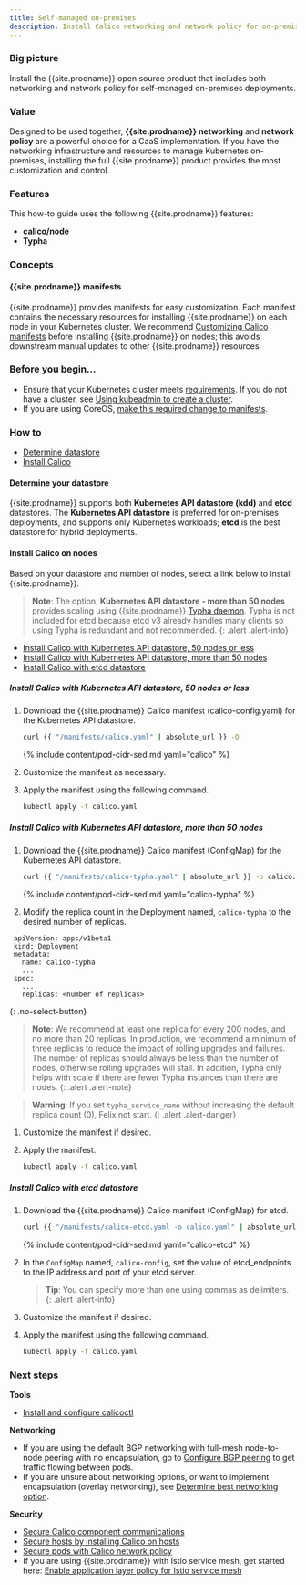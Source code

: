 ```yaml
---
title: Self-managed on-premises
description: Install Calico networking and network policy for on-premises deployments.
---
```


### Big picture

Install the {{site.prodname}} open source product that includes both networking and network policy for self-managed on-premises deployments.

### Value

Designed to be used together, **{{site.prodname}} networking** and **network policy** are a powerful choice for a CaaS implementation. If you have the networking infrastructure and resources to manage Kubernetes on-premises, installing the full {{site.prodname}} product provides the most customization and control.

### Features

This how-to guide uses the following {{site.prodname}} features:

- **calico/node**
- **Typha**

### Concepts

#### {{site.prodname}} manifests

{{site.prodname}} provides manifests for easy customization. Each manifest contains the necessary resources for installing {{site.prodname}} on each node in your Kubernetes cluster. We recommend [Customizing Calico manifests]({{site.url}}/getting-started/kubernetes/installation/config-options) before installing {{site.prodname}} on nodes; this avoids downstream manual updates to other {{site.prodname}} resources.

### Before you begin...

- Ensure that your Kubernetes cluster meets [requirements]({{site.url}}/getting-started/kubernetes/requirements).
  If you do not have a cluster, see [Using kubeadmin to create a cluster](http://kubernetes.io/docs/getting-started-guides/kubeadm/).
- If you are using CoreOS, [make this required change to manifests]({{site.url}}/reference/faq#are-the-calico-manifests-compatible-with-coreos).

### How to 

- [Determine datastore](#determine-your-datastore)
- [Install Calico](#install-calico-on-nodes)

#### Determine your datastore 

{{site.prodname}} supports both **Kubernetes API datastore (kdd)** and **etcd** datastores. The **Kubernetes API datastore** is preferred for on-premises deployments, and supports only Kubernetes workloads; **etcd** is the best datastore for hybrid deployments. 

#### Install Calico on nodes

Based on your datastore and number of nodes, select a link below to install {{site.prodname}}. 

>**Note**: The option, **Kubernetes API datastore - more than 50 nodes** provides scaling using {{site.prodname}} [Typha daemon](https://github.com/projectcalico/typha). Typha is not included for etcd because etcd v3 already handles many clients so using Typha is redundant and not recommended.
{: .alert .alert-info}

- [Install Calico with Kubernetes API datastore, 50 nodes or less](#install-calico-with-kubernetes-api-datastore-50-nodes-or-less)
- [Install Calico with Kubernetes API datastore, more than 50 nodes](#install-calico-with-Kubernetes-api-datastore-more-than-50-nodes)
- [Install Calico with etcd datastore](#install-calico-with-etcd-datastore)

##### Install Calico with Kubernetes API datastore, 50 nodes or less

1. Download the {{site.prodname}} Calico manifest (calico-config.yaml) for the Kubernetes API datastore.

   ```bash
   curl {{ "/manifests/calico.yaml" | absolute_url }} -O
   ```
   {% include content/pod-cidr-sed.md yaml="calico" %}

1. Customize the manifest as necessary. 
1. Apply the manifest using the following command.

   ```bash
   kubectl apply -f calico.yaml
   ```

##### Install Calico with Kubernetes API datastore, more than 50 nodes

1. Download the {{site.prodname}} Calico manifest (ConfigMap) for the Kubernetes API datastore.

   ```bash
   curl {{ "/manifests/calico-typha.yaml" | absolute_url }} -o calico.yaml
   ```
   {% include content/pod-cidr-sed.md yaml="calico-typha" %}

1. Modify the replica count in the Deployment named, `calico-typha` to the desired number of replicas.

  ```
   apiVersion: apps/v1beta1
   kind: Deployment
   metadata:
     name: calico-typha
     ...
   spec:
     ...
     replicas: <number of replicas>
   ```
   {: .no-select-button}

   >**Note**: We recommend at least one replica for every 200 nodes, and no more than 20 replicas. In production, we recommend a minimum of three replicas to reduce the impact of rolling upgrades and failures. The number of replicas should always be less than the number of nodes, otherwise rolling upgrades will stall. In addition, Typha only helps with scale if there are fewer Typha instances than there are nodes. {: .alert .alert-note}

   > **Warning**: If you set `typha_service_name` without increasing the default replica count (0), Felix not start.
   {: .alert .alert-danger}

1. Customize the manifest if desired.

1. Apply the manifest.

   ```bash
   kubectl apply -f calico.yaml
   ```
##### Install Calico with etcd datastore

1. Download the {{site.prodname}} Calico manifest (ConfigMap) for etcd.

   ```bash
   curl {{ "/manifests/calico-etcd.yaml -o calico.yaml" | absolute_url }}
   ```
   {% include content/pod-cidr-sed.md yaml="calico-etcd" %}
   
1. In the `ConfigMap` named, `calico-config`, set the value of etcd_endpoints to the IP address and port of your etcd server.

   > **Tip**: You can specify more than one using commas as delimiters.
   {: .alert .alert-info}

1. Customize the manifest if desired.
1. Apply the manifest using the following command.

   ```bash
   kubectl apply -f calico.yaml
   ```

### Next steps

**Tools**

- [Install and configure calicoctl]({{site.url}}/getting-started/calicoctl/install)

**Networking**

- If you are using the default BGP networking with full-mesh node-to-node peering with no encapsulation, go to [Configure BGP peering]({{site.url}}/networking/bgp) to get traffic flowing between pods.
- If you are unsure about networking options, or want to implement encapsulation (overlay networking), see [Determine best networking option]({{site.url}}/networking/determine-best-networking).

**Security**

- [Secure Calico component communications]({{site.url}}/security/comms/crypto-auth)
- [Secure hosts by installing Calico on hosts]({{site.url}}/getting-started/bare-metal/installation/)
- [Secure pods with Calico network policy]({{site.url}}/security/calico-network-policy)
- If you are using {{site.prodname}} with Istio service mesh, get started here: [Enable application layer policy for Istio service mesh]({{site.url}}/getting-started/kubernetes/installation/app-layer-policy)
